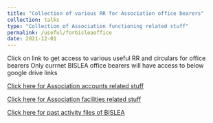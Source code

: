 ```yaml
---
title: "Collection of various RR for Association office bearers"
collection: talks
type: "Collection of Association functioning related stuff"
permalink: /useful/forbisleaoffice
date: 2021-12-01
---
```


Click on link to get access to various useful RR and circulars for office bearers 
Only currnet BISLEA office bearers will have access to below google drive links  

[Click here for Association accounts related stuff ](https://drive.google.com/drive/folders/1XDdjkITxTis76fRYznRPZW5XTa9zeNXT?usp=sharing)


[Click here for Association facilities related stuff ](https://drive.google.com/drive/folders/1Y0euHaEOYs45SI2Aja9jicKiSBQHu3Ez?usp=sharing)


[Click here for past activity files of BISLEA](https://drive.google.com/drive/folders/1mHAOjxUVLbyvoR6warmy784TkNhBMTra?usp=sharing)
